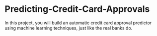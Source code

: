 # Predicting-Credit-Card-Approvals
In this project, you will build an automatic credit card approval predictor using machine learning techniques, just like the real banks do.
